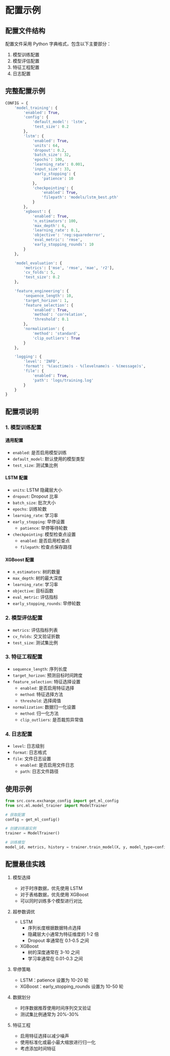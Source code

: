 # 配置示例

## 配置文件结构

配置文件采用 Python 字典格式，包含以下主要部分：

1. 模型训练配置
2. 模型评估配置
3. 特征工程配置
4. 日志配置

## 完整配置示例

```python
CONFIG = {
    'model_training': {
        'enabled': True,
        'config': {
            'default_model': 'lstm',
            'test_size': 0.2
        },
        'lstm': {
            'enabled': True,
            'units': 64,
            'dropout': 0.2,
            'batch_size': 32,
            'epochs': 100,
            'learning_rate': 0.001,
            'input_size': 33,
            'early_stopping': {
                'patience': 10
            },
            'checkpointing': {
                'enabled': True,
                'filepath': 'models/lstm_best.pth'
            }
        },
        'xgboost': {
            'enabled': True,
            'n_estimators': 100,
            'max_depth': 6,
            'learning_rate': 0.1,
            'objective': 'reg:squarederror',
            'eval_metric': 'rmse',
            'early_stopping_rounds': 10
        }
    },

    'model_evaluation': {
        'metrics': ['mse', 'rmse', 'mae', 'r2'],
        'cv_folds': 5,
        'test_size': 0.2
    },

    'feature_engineering': {
        'sequence_length': 10,
        'target_horizon': 1,
        'feature_selection': {
            'enabled': True,
            'method': 'correlation',
            'threshold': 0.1
        },
        'normalization': {
            'method': 'standard',
            'clip_outliers': True
        }
    },

    'logging': {
        'level': 'INFO',
        'format': '%(asctime)s - %(levelname)s - %(message)s',
        'file': {
            'enabled': True,
            'path': 'logs/training.log'
        }
    }
}
```

## 配置项说明

### 1. 模型训练配置

#### 通用配置

- `enabled`: 是否启用模型训练
- `default_model`: 默认使用的模型类型
- `test_size`: 测试集比例

#### LSTM 配置

- `units`: LSTM 隐藏层大小
- `dropout`: Dropout 比率
- `batch_size`: 批次大小
- `epochs`: 训练轮数
- `learning_rate`: 学习率
- `early_stopping`: 早停设置
  - `patience`: 早停等待轮数
- `checkpointing`: 模型检查点设置
  - `enabled`: 是否启用检查点
  - `filepath`: 检查点保存路径

#### XGBoost 配置

- `n_estimators`: 树的数量
- `max_depth`: 树的最大深度
- `learning_rate`: 学习率
- `objective`: 目标函数
- `eval_metric`: 评估指标
- `early_stopping_rounds`: 早停轮数

### 2. 模型评估配置

- `metrics`: 评估指标列表
- `cv_folds`: 交叉验证折数
- `test_size`: 测试集比例

### 3. 特征工程配置

- `sequence_length`: 序列长度
- `target_horizon`: 预测目标时间跨度
- `feature_selection`: 特征选择设置
  - `enabled`: 是否启用特征选择
  - `method`: 特征选择方法
  - `threshold`: 选择阈值
- `normalization`: 数据归一化设置
  - `method`: 归一化方法
  - `clip_outliers`: 是否裁剪异常值

### 4. 日志配置

- `level`: 日志级别
- `format`: 日志格式
- `file`: 文件日志设置
  - `enabled`: 是否启用文件日志
  - `path`: 日志文件路径

## 使用示例

```python
from src.core.exchange_config import get_ml_config
from src.ml.model_trainer import ModelTrainer

# 获取配置
config = get_ml_config()

# 创建训练器实例
trainer = ModelTrainer()

# 训练模型
model_id, metrics, history = trainer.train_model(X, y, model_type=config['model_training']['config']['default_model'])
```

## 配置最佳实践

1. 模型选择

   - 对于时序数据，优先使用 LSTM
   - 对于表格数据，优先使用 XGBoost
   - 可以同时训练多个模型进行对比

2. 超参数调优

   - LSTM
     - 序列长度根据数据特点选择
     - 隐藏层大小通常为特征维度的 1-2 倍
     - Dropout 率通常在 0.1-0.5 之间
   - XGBoost
     - 树的深度通常在 3-10 之间
     - 学习率通常在 0.01-0.3 之间

3. 早停策略

   - LSTM：patience 设置为 10-20 轮
   - XGBoost：early_stopping_rounds 设置为 10-50 轮

4. 数据划分

   - 时序数据推荐使用时间序列交叉验证
   - 测试集比例通常为 20%-30%

5. 特征工程
   - 启用特征选择以减少噪声
   - 使用标准化或最小最大缩放进行归一化
   - 考虑添加时间特征
